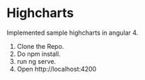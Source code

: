 
# Highcharts
Implemented sample highcharts in angular 4.

1. Clone the Repo.
2. Do npm install.
3. run ng serve.
4. Open http://localhost:4200
